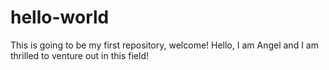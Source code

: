 # hello-world
This is going to be my first repository, welcome!
Hello, I am Angel and I am thrilled to venture out in this field! 
